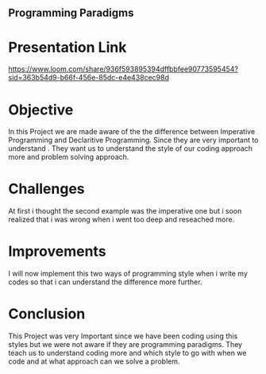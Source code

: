 ## Programming Paradigms

# Presentation Link

https://www.loom.com/share/936f593895394dffbbfee90773595454?sid=363b54d9-b66f-456e-85dc-e4e438cec98d

# Objective

In this Project we are made aware of the the difference between Imperative Programming and Declaritive Programming. Since they are very important to understand . They want us to understand the style of our coding approach more and problem solving approach. 

# Challenges

At first i thought the second example was the imperative one but i soon realized that i was wrong when i went too deep and reseached more. 

# Improvements

I will now implement this two ways of programming style when i write my codes so that i can understand the difference more further. 

# Conclusion

This Project was very Important since we have been coding using this styles but we were not aware if they are programming paradigms. They teach us to understand coding more and which style to go with when we code and at what approach can we solve a problem. 